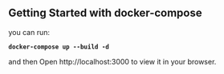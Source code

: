 ## Getting Started with docker-compose

you can run:

**`docker-compose up --build -d`**

and then Open http://localhost:3000 to view it in your browser.